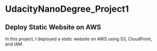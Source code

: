 # UdacityNanoDegree_Project1

## Deploy Static Website on AWS
In this project, I deployed a static website on AWS using S3, CloudFront, and IAM.

